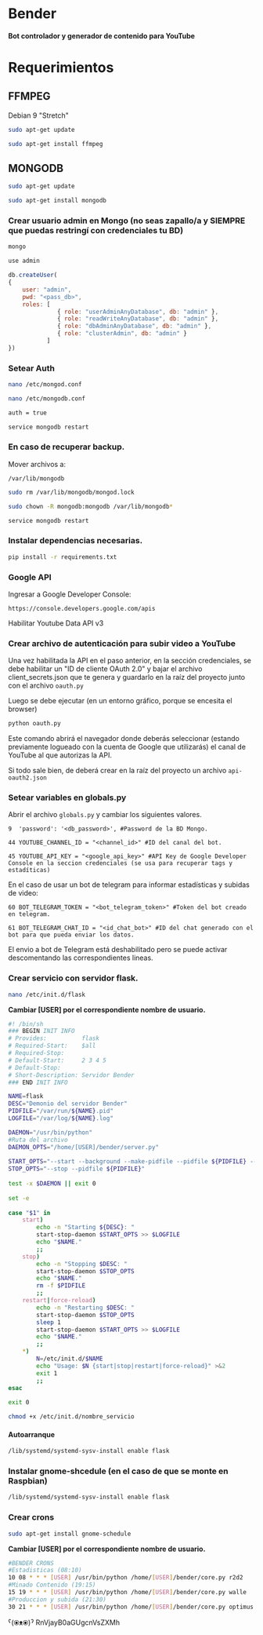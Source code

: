 
# Bender

#### Bot controlador y generador de contenido para YouTube

# Requerimientos

## FFMPEG

Debian 9 "Stretch"

```sh
sudo apt-get update
```

```sh
sudo apt-get install ffmpeg
```

## MONGODB

```sh
sudo apt-get update
```

```sh
sudo apt-get install mongodb
```

### Crear usuario admin en Mongo (no seas zapallo/a y SIEMPRE que puedas restringí con credenciales tu BD)

```sh
mongo
```

```sh
use admin
```

```javascript
db.createUser(
{
    user: "admin",
    pwd: "<pass_db>",
    roles: [
              { role: "userAdminAnyDatabase", db: "admin" },
              { role: "readWriteAnyDatabase", db: "admin" },
              { role: "dbAdminAnyDatabase", db: "admin" },
              { role: "clusterAdmin", db: "admin" }
           ]
})
```

### Setear Auth

```sh
nano /etc/mongod.conf
```

```sh
nano /etc/mongodb.conf
```

```sh
auth = true
```

```sh
service mongodb restart
```

### En caso de recuperar backup.

Mover archivos a:

```
/var/lib/mongodb
```

```sh
sudo rm /var/lib/mongodb/mongod.lock
```

```sh
sudo chown -R mongodb:mongodb /var/lib/mongodb*
```

```sh
service mongodb restart
```

### Instalar dependencias necesarias.

```sh
pip install -r requirements.txt
```

### Google API

Ingresar a Google Developer Console:

```
https://console.developers.google.com/apis
```

Habilitar Youtube Data API v3

### Crear archivo de autenticación para subir video a YouTube

Una vez habilitada la API en el paso anterior, en la sección credenciales, se debe habilitar un "ID de cliente OAuth 2.0" y bajar el archivo  client_secrets.json que te genera y guardarlo en la raíz del proyecto junto con el archivo `oauth.py`

Luego se debe ejecutar (en un entorno gráfico, porque se encesita el browser)

```sh
python oauth.py
```

Este comando abrirá el navegador donde deberás seleccionar (estando previamente logueado con la cuenta de Google que utilizarás) el canal de YouTube al que autorizas la API.

Si todo sale bien, de deberá crear en la raíz del proyecto un archivo `api-oauth2.json`

### Setear variables en globals.py

Abrir el archivo `globals.py` y cambiar los siguientes valores.

```
9  'password': '<db_password>', #Password de la BD Mongo.
```

```
44 YOUTUBE_CHANNEL_ID = "<channel_id>" #ID del canal del bot.
```

```
45 YOUTUBE_API_KEY = "<google_api_key>" #API Key de Google Developer Console en la seccion credenciales (se usa para recuperar tags y estadíticas)
```

En el caso de usar un bot de telegram para informar estadísticas y subidas de video:

```
60 BOT_TELEGRAM_TOKEN = "<bot_telegram_token>" #Token del bot creado en telegram.
```

```
61 BOT_TELEGRAM_CHAT_ID = "<id_chat_bot>" #ID del chat generado con el bot para que pueda enviar los datos.
```

El envio a bot de Telegram está deshabilitado pero se puede activar descomentando las correspondientes lineas.


### Crear servicio con servidor flask.

```sh
nano /etc/init.d/flask
```

**Cambiar [USER] por el correspondiente nombre de usuario.**

```sh
#! /bin/sh
### BEGIN INIT INFO
# Provides:          flask
# Required-Start:    $all
# Required-Stop:
# Default-Start:     2 3 4 5
# Default-Stop:
# Short-Description: Servidor Bender
### END INIT INFO 

NAME=flask
DESC="Demonio del servidor Bender"
PIDFILE="/var/run/${NAME}.pid"
LOGFILE="/var/log/${NAME}.log"

DAEMON="/usr/bin/python"
#Ruta del archivo
DAEMON_OPTS="/home/[USER]/bender/server.py"
 
START_OPTS="--start --background --make-pidfile --pidfile ${PIDFILE} --exec ${DAEMON} ${DAEMON_OPTS}"
STOP_OPTS="--stop --pidfile ${PIDFILE}"
 
test -x $DAEMON || exit 0
 
set -e
 
case "$1" in
    start)
        echo -n "Starting ${DESC}: "
        start-stop-daemon $START_OPTS >> $LOGFILE
        echo "$NAME."
        ;;
    stop)
        echo -n "Stopping $DESC: "
        start-stop-daemon $STOP_OPTS
        echo "$NAME."
        rm -f $PIDFILE
        ;;
    restart|force-reload)
        echo -n "Restarting $DESC: "
        start-stop-daemon $STOP_OPTS
        sleep 1
        start-stop-daemon $START_OPTS >> $LOGFILE
        echo "$NAME."
        ;;
    *)
        N=/etc/init.d/$NAME
        echo "Usage: $N {start|stop|restart|force-reload}" >&2
        exit 1
        ;;
esac
 
exit 0
```

```sh
chmod +x /etc/init.d/nombre_servicio
```

#### Autoarranque

```sh
/lib/systemd/systemd-sysv-install enable flask
```

### Instalar gnome-shcedule (en el caso de que se monte en Raspbian)

```sh
/lib/systemd/systemd-sysv-install enable flask
```

### Crear crons

```sh
sudo apt-get install gnome-schedule
```

**Cambiar [USER] por el correspondiente nombre de usuario.**

```sh
#BENDER CRONS
#Estadisticas (08:10)
10 08 * * * [USER] /usr/bin/python /home/[USER]/bender/core.py r2d2
#Minado Contenido (19:15)
15 19 * * * [USER] /usr/bin/python /home/[USER]/bender/core.py walle
#Produccion y subida (21:30)
30 21 * * * [USER] /usr/bin/python /home/[USER]/bender/core.py optimus
```





ˁ(⦿ᴥ⦿)ˀ RnVjayB0aGUgcnVsZXMh
